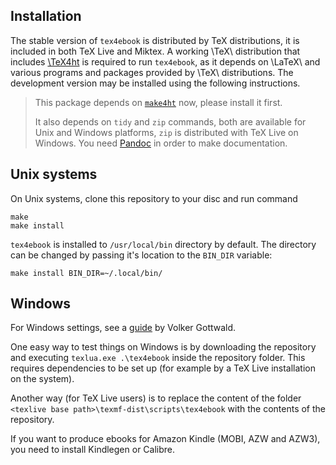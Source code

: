 Installation
------------

The stable version of `tex4ebook` is distributed by TeX distributions, it is included in both TeX Live and Miktex. 
A working \TeX\ distribution that includes [\TeX4ht](https://tug.org/tex4ht/) is required to run
`tex4ebook`, as it depends on \LaTeX\ and various programs and packages provided by \TeX\ distributions.
The development version may be installed using the following instructions.

> This package depends on
> [`make4ht`](https://github.com/michal-h21/make4ht#instalation) now, please
> install it first.
>
> It also depends on `tidy` and `zip` commands, both are available for Unix
> and Windows platforms, `zip` is distributed with TeX Live on Windows.
> You need [Pandoc](http://pandoc.org/) in order to make documentation.

## Unix systems
On Unix systems, clone this repository to your disc and run command

    make
    make install

`tex4ebook` is installed to `/usr/local/bin` directory by default. The
directory can be changed by passing it's location to the `BIN_DIR` variable:

    make install BIN_DIR=~/.local/bin/

## Windows
For Windows settings, see a 
[guide](https://d800fotos.wordpress.com/2015/01/19/create-e-books-from-latex-tex-files-ebook-aus-latex-tex-dateien-erstellen/) by Volker Gottwald.

One easy way to test things on Windows is by downloading the repository and executing `texlua.exe .\tex4ebook` inside the repository folder. This requires dependencies to be set up (for example by a TeX Live installation on the system).

Another way (for TeX Live users) is to replace the content of the folder `<texlive base path>\texmf-dist\scripts\tex4ebook` with the contents of the repository.

If you want to produce ebooks for Amazon Kindle (MOBI, AZW and AZW3), you need
to install Kindlegen or Calibre.
